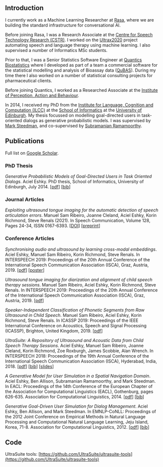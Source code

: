 ## Introduction
I currently work as a Machine Learning Researcher at [Rasa](https://rasa.com/research/), where we are building the standard infrastructure for conversational AI.

Before joining Rasa, I was a Research Associate at the [Centre for Speech Technology Research (CSTR)](http://www.cstr.ed.ac.uk). I worked on the [Ultrax2020](http://www.ultrax-speech.org/research/ultrax-2020) project automating speech and language therapy using machine learning. I also supervised a number of Informatics MSc students.

Prior to that, I was a Senior Statistics Software Engineer at [Quantics Biostatistics](https://www.quantics.co.uk) where I developed as part of a team a commercial software for the statistical modelling and analysis of Bioassay data ([QuBAS](https://www.quantics.co.uk/qubas-bioassay-software/)). During my time there I also worked on a number of statistical consulting projects for pharmaceutical clients. 

Before joining Quantics, I worked as a Researched Associate at the [Institute of Perception, Action and Behaviour](https://web.inf.ed.ac.uk/ipab).

In 2014, I received my PhD from the [Institute for Language, Cognition and Computation (ILCC)](http://web.inf.ed.ac.uk/ilcc) at the [School of Informatics](https://www.ed.ac.uk/informatics) at the [University of Edinburgh](https://www.ed.ac.uk). My thesis focussed on modelling goal-directed users in task-oriented dialogs as generative probabilistic models. I was supervised by [Mark Steedman](http://homepages.inf.ed.ac.uk/steedman/), and co-supervised by [Subramanian Ramamoorthy](http://homepages.inf.ed.ac.uk/sramamoo/). 

## Publications

Full list on [Google Scholar](https://scholar.google.co.uk/citations?user=wxZJ_RgAAAAJ&hl=en). 

###  PhD Thesis

*Generative Probabilistic Models of Goal-Directed Users in Task Oriented Dialogs*. Aciel Eshky. PhD thesis, School of Informatics, University of Edinburgh, July 2014. 
[[pdf](http://homepages.inf.ed.ac.uk/aeshky/pub/aeshky_phd_thesis.pdf)] [[bib](http://homepages.inf.ed.ac.uk/aeshky/pub/aeshky_phd_thesis.bib)]

### Journal Articles

*Exploiting ultrasound tongue imaging for the automatic detection of speech articulation errors*. Manuel Sam Ribeiro, Joanne Cleland, Aciel Eshky, Korin Richmond, Steve Renals (2021). In Speech Communication, Volume 128, Pages 24-34, ISSN 0167-6393. [[DOI](https://doi.org/10.1016/j.specom.2021.02.001)] [[preprint](https://arxiv-download.xixiaoyao.cn/pdf/2103.00324.pdf)]

### Conference Articles

*Synchronising audio and ultrasound by learning cross-modal embeddings*. Aciel Eshky, Manuel Sam Ribeiro, Korin Richmond, Steve Renals. In INTERSPEECH 2019: Proceedings of the 20th Annual Conference of the International Speech Communication Association (ISCA), Graz, Austria, 2019. 
[[pdf](https://arxiv.org/pdf/1907.00758)] [[poster](http://homepages.inf.ed.ac.uk/aeshky/pub/portrait_ultrasync_poster.pdf)]

*Ultrasound tongue imaging for diarization and alignment of child speech therapy sessions*. Manuel Sam Ribeiro, Aciel Eshky, Korin Richmond, Steve Renals. In INTERSPEECH 2019: Proceedings of the 20th Annual Conference of the International Speech Communication Association (ISCA), Graz, Austria, 2019. 
[[pdf](https://arxiv.org/pdf/1907.00818)] 

*Speaker-Independent Classification of Phonetic Segments from Raw Ultrasound in Child Speech*. Manuel Sam Ribeiro, Aciel Eshky, Korin Richmond, Steve Renals. In ICASSP 2019: Proceedings of the IEEE International Conference on Acoustics, Speech and Signal Processing (ICASSP), Brighton, United Kingdom, 2019. [[pdf](https://arxiv.org/pdf/1907.01413.pdf)]

*UltraSuite: A Repository of Ultrasound and Acoustic Data from Child Speech Therapy Sessions*. Aciel Eshky, Manuel Sam Ribeiro, Joanne Cleland, Korin Richmond, Zoe Roxburgh, James Scobbie, Alan Wrench. In INTERSPEECH 2018: Proceedings of the 19th Annual Conference of the International Speech Communication Association (ISCA), Hyderabad, India, 2018. 
[[pdf](http://homepages.inf.ed.ac.uk/aeshky/pub/aeshky_IS18.pdf)] [[bib](http://homepages.inf.ed.ac.uk/aeshky/pub/aeshky_IS18.bib)] [[slides](http://homepages.inf.ed.ac.uk/aeshky/pub/aeshky_IS18_slides.pdf)]

*A Generative Model for User Simulation in a Spatial Navigation Domain*. Aciel Eshky, Ben Allison, Subramanian Ramamoorthy, and Mark Steedman. In EACL: Proceedings of the 14th Conference of the European Chapter of the Association for Computational Linguistics (EACL), Gothenburg, pages 626-635. Association for Computational Linguistics, 2014. 
[[pdf](http://homepages.inf.ed.ac.uk/aeshky/pub/eshky_EACL14.pdf)] [[bib](http://homepages.inf.ed.ac.uk/aeshky/pub/eshky_EACL14.bib)]

*Generative Goal-Driven User Simulation for Dialog Management*. Aciel Eshky, Ben Allison, and Mark Steedman. In EMNLP-CoNLL:  Proceedings of the 2012 Joint Conference on Empirical Methods in Natural Language Processing and Computational Natural Language Learning, Jeju Island, Korea, 71-8. Association for Computational Linguistics, 2012. 
[[pdf](http://homepages.inf.ed.ac.uk/aeshky/pub/eshky_EMNLP12.pdf)] [[bib](http://homepages.inf.ed.ac.uk/aeshky/pub/eshky_EMNLP12.bib)]

## Code

UltraSuite tools: [https://github.com/UltraSuite/ultrasuite-tools](https://github.com/UltraSuite/ultrasuite-tools)

